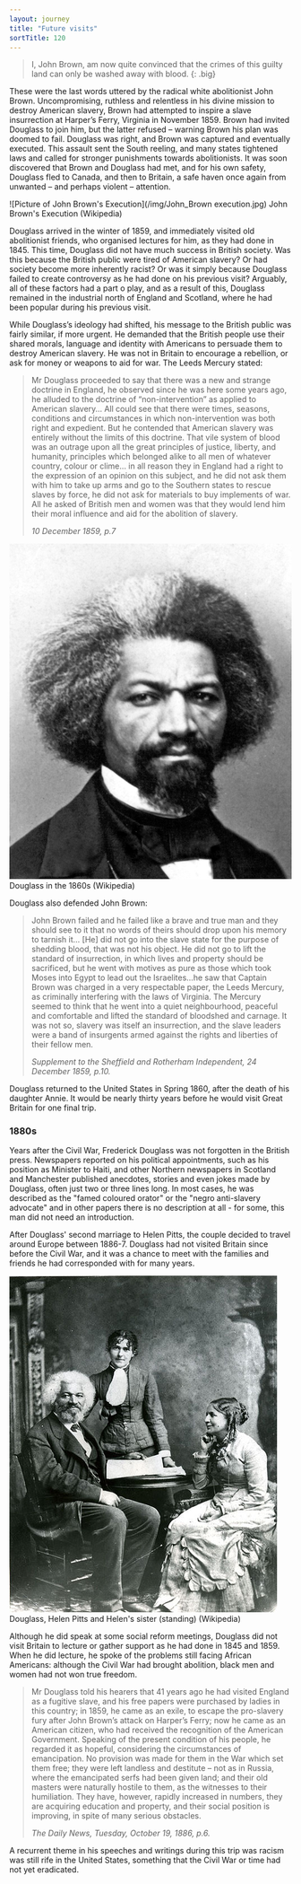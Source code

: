 ```yaml
---
layout: journey
title: "Future visits"
sortTitle: 120
---
```


>I, John Brown, am now quite convinced that the crimes of this guilty land can only be washed away with blood.
{: .big}

These were the last words uttered by the radical white abolitionist John Brown. Uncompromising, ruthless and relentless in his divine mission to destroy American slavery, Brown had attempted to inspire a slave insurrection at Harper’s Ferry, Virginia in November 1859. Brown had invited Douglass to join him, but the latter refused – warning Brown his plan was doomed to fail. Douglass was right, and Brown was captured and eventually executed. This assault sent the South reeling, and many states tightened laws and called for stronger punishments towards abolitionists. It was soon discovered that Brown and Douglass had met, and for his own safety, Douglass fled to Canada, and then to Britain, a safe haven once again from unwanted – and perhaps violent – attention.

![Picture of John Brown's Execution](/img/John_Brown execution.jpg)
<span class="caption text-muted">John Brown's Execution (Wikipedia)</span>

Douglass arrived in the winter of 1859, and immediately visited old abolitionist friends, who organised lectures for him, as they had done in 1845. This time, Douglass did not have much success in British society. Was this because the British public were tired of American slavery? Or had society become more inherently racist? Or was it simply because Douglass failed to create controversy as he had done on his previous visit? Arguably, all of these factors had a part o play, and as a result of this, Douglass remained in the industrial north of England and Scotland, where he had been popular during his previous visit.

While Douglass’s ideology had shifted, his message to the British public was fairly similar, if more urgent. He demanded that the British people use their shared morals, language and identity with Americans to persuade them to destroy American slavery. He was not in Britain to encourage a rebellion, or ask for money or weapons to aid for war. The Leeds Mercury stated:

>Mr Douglass proceeded to say that there was a new and strange doctrine in England, he observed since he was here some years ago, he alluded to the doctrine of “non-intervention” as applied to American slavery… All could see that there were times, seasons, conditions and circumstances in which non-intervention was both right and expedient. But he contended that American slavery was entirely without the limits of this doctrine. That vile system of blood was an outrage upon all the great principles of justice, liberty, and humanity, principles which belonged alike to all men of whatever country, colour or clime… in all reason they in England had a right to the expression of an opinion on this subject, and he did not ask them with him to take up arms and go to the Southern states to rescue slaves by force, he did not ask for materials to buy implements of war. All he asked of British men and women was that they would lend him their moral influence and aid for the abolition of slavery.
> <footer><cite>10 December 1859, p.7</cite></footer>

![Picture of Douglass in the 1860s](/img/Douglass1860s.jpg)
<span class="caption text-muted">Douglass in the 1860s (Wikipedia)</span>

Douglass also defended John Brown:

>John Brown failed and he failed like a brave and true man and they should see to it that no words of theirs should drop upon his memory to tarnish it… [He] did not go into the slave state for the purpose of shedding blood, that was not his object. He did not go to lift the standard of insurrection, in which lives and property should be sacrificed, but he went with motives as pure as those which took Moses into Egypt to lead out the Israelites…he saw that Captain Brown was charged in a very respectable paper, the Leeds Mercury, as criminally interfering with the laws of Virginia. The Mercury seemed to think that he went into a quiet neighbourhood, peaceful and comfortable and lifted the standard of bloodshed and carnage. It was not so, slavery was itself an insurrection, and the slave leaders were a band of insurgents armed against the rights and liberties of their fellow men.
> <footer><cite>Supplement to the Sheffield and Rotherham Independent, 24 December 1859, p.10.</cite></footer>

Douglass returned to the United States in Spring 1860, after the death of his daughter Annie. It would be nearly thirty years before he would visit Great Britain for one final trip.

### 1880s

Years after the Civil War, Frederick Douglass was not forgotten in the British press. Newspapers reported on his political appointments, such as his position as Minister to Haiti, and other Northern newspapers in Scotland and Manchester published anecdotes, stories and even jokes made by Douglass, often just two or three lines long. In most cases, he was described as the "famed coloured orator" or the "negro anti-slavery advocate" and in other papers there is no description at all - for some, this man did not need an introduction. 

After Douglass' second marriage to Helen Pitts, the couple decided to travel around Europe between 1886-7. Douglass had not visited Britain since before the Civil War, and it was a chance to meet with the families and friends he had corresponded with for many years. 

![Picture of Douglass, Helen Pitts and Helen's sister (standing)](/img/DouglassPittsSister.jpg)
<span class="caption text-muted">Douglass, Helen Pitts and Helen's sister (standing) (Wikipedia)</span>

Although he did speak at some social reform meetings, Douglass did not visit Britain to lecture or gather support as he had done in 1845 and 1859. When he did lecture, he spoke of the problems still facing African Americans: although the Civil War had brought abolition, black men and women had not won true freedom.

>Mr Douglass told his hearers that 41 years ago he had visited England as a fugitive slave, and his free papers were purchased by ladies in this country; in 1859, he came as an exile, to escape the pro-slavery fury after John Brown’s attack on Harper’s Ferry; now he came as an American citizen, who had received the recognition of the American Government. Speaking of the present condition of his people, he regarded it as hopeful, considering the circumstances of emancipation. No provision was made for them in the War which set them free; they were left landless and destitute – not as in Russia, where the emancipated serfs had been given land; and their old masters were naturally hostile to them, as the witnesses to their humiliation. They have, however, rapidly increased in numbers, they are acquiring education and property, and their social position is improving, in spite of many serious obstacles.
> <footer><cite>The Daily News, Tuesday, October 19, 1886, p.6.</cite></footer>

A recurrent theme in his speeches and writings during this trip was racism was still rife in the United States, something that the Civil War or time had not yet eradicated.
